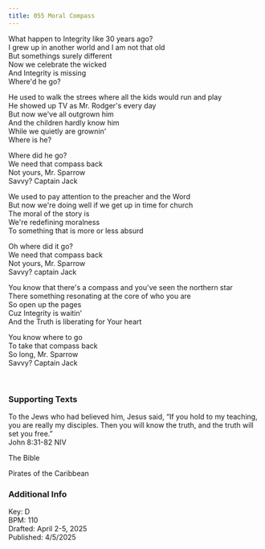 ```yaml
---
title: 055 Moral Compass
---
```


What happen to Integrity like 30 years ago? \
I grew up in another world and I am not that old \
But somethings surely different \
Now we celebrate the wicked \
And Integrity is missing \
Where'd he go? 

He used to walk the strees where all the kids would run and play \
He showed up TV as Mr. Rodger's every day \
But now we've all outgrown him \
And the children hardly know him \
While we quietly are grownin' \
Where is he? 

Where did he go? \
We need that compass back \
Not yours, Mr. Sparrow \
Savvy? Captain Jack

We used to pay attention to the preacher and the Word \
But now we're doing well if we get up in time for church \
The moral of the story is \
We're redefining moralness \
To something that is more or less absurd 

Oh where did it go? \
We need that compass back \
Not yours, Mr. Sparrow \
Savvy? captain Jack

You know that there's a compass and you've seen the northern star \
There something resonating at the core of who you are \
So open up the pages \
Cuz Integrity is waitin' \
And the Truth is liberating for Your heart

You know where to go \
To take that compass back \
So long, Mr. Sparrow \
Savvy? Captain Jack


<br /> 

### Supporting Texts ###

To the Jews who had believed him, Jesus said, “If you hold to my teaching, you are really my disciples. Then you will know the truth, and the truth will set you free.” \
John 8:31-82 NIV

The Bible

Pirates of the Caribbean

### Additional Info

Key: D \
BPM: 110 \
Drafted: April 2-5, 2025 \
Published: 4/5/2025
